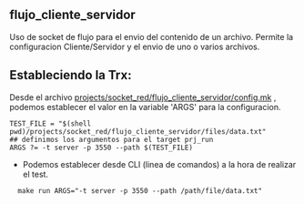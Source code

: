 ## flujo_cliente_servidor
Uso de socket de flujo para el envio del contenido de un archivo. Permite la configuracion Cliente/Servidor y el envio de uno o varios archivos.

## Estableciendo la Trx:
Desde el archivo [projects/socket_red/flujo_cliente_servidor/config.mk](./config.mk) , podemos establecer el valor en la variable 'ARGS' para la configuracion.
~~~
TEST_FILE = "$(shell pwd)/projects/socket_red/flujo_cliente_servidor/files/data.txt"
## definimos los argumentos para el target prj_run
ARGS ?= -t server -p 3550 --path $(TEST_FILE)
~~~

* Podemos establecer desde CLI (linea de comandos) a la hora de realizar el test.
~~~
  make run ARGS="-t server -p 3550 --path /path/file/data.txt"
~~~
